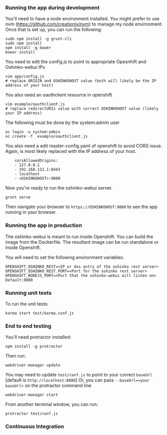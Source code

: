 ### Running the app during development

You'll need to have a node environment installed.
You might prefer to use nvm (https://github.com/creationix/nvm)
to manage my node environment.
Once that is set up, you can run the following:

    sudo npm install -g grunt-cli
    sudo npm install
    npm install -g bower
    bower install

You need to edit the config.js to point to appropriate Opesnhift and Oshinko-webui IPs

    vim app/config.js
    # replace ORIGIN and OSHINKOHOST value (both will likely be the IP address of your host)

You also need an oauthclient resource in openshift

    vim example/oauthclient.js
    # replace redirectURIs value with correct OSHINKOHOST value (likely your IP address)   

The following must be done by the system:admin user
    
    oc login -u system:admin
    oc create -f  example/oauthclient.js

You also need a edit master-config.yaml of openshift to avoid CORS issue.  Again, <OSHINKOHOST>
is most likely replaced with the IP address of your host.
```
    corsAllowedOrigins:
    - 127.0.0.1
    - 192.168.122.1:8443
    - localhost
    - <OSHINKOHOST>:9000
```

Now you're ready to run the oshinko-webui server.


    grunt serve


Then navigate your browser to `https://OSHINKOHOST:9000` to see the app running in
your browser.


### Running the app in production
The oshinko-webui is meant to run inside Openshift.  You can build the image
from the Dockerfile.  The resultant image can be run standalone or inside
Openshift.

You will need to set the following environment variables:

    OPENSHIFT_OSHINKO_REST=<IP or dns entry of the oshinko rest server>
    OPENSHIFT_OSHINKO_REST_PORT=<Port for the oshinko rest server>
    OPENSHIFT_NODEJS_PORT=<Port that the oshinko-webui will listen on>  Default:8080


### Running unit tests
To run the unit tests:

    karma start test/karma.conf.js


### End to end testing
You'll need protractor installed:

    npm install -g protractor

<optional> Then run:

    webdriver-manager update

You may need to update `test/conf.js` to point to your correct `baseUrl` [default is `http://localhost:8080`] Or, you can pass `--baseUrl=<your baseUrl>` on the protractor command line

    webdriver-manager start

From another terminal window, you can run:

    protractor test/conf.js

### Continuous Integration
